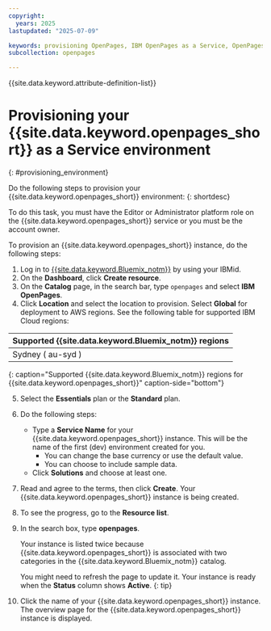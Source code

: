 ```yaml
---
copyright:
  years: 2025
lastupdated: "2025-07-09"

keywords: provisioning OpenPages, IBM OpenPages as a Service, OpenPages environment
subcollection: openpages

---
```

{{site.data.keyword.attribute-definition-list}}

# Provisioning your {{site.data.keyword.openpages_short}} as a Service environment
{: #provisioning_environment}

Do the following steps to provision your {{site.data.keyword.openpages_short}} environment:
{: shortdesc}

To do this task, you must have the Editor or Administrator platform role on the {{site.data.keyword.openpages_short}} service or you must be the account owner.

To provision an {{site.data.keyword.openpages_short}} instance, do the following steps:
1. Log in to [{{site.data.keyword.Bluemix_notm}}](https://cloud.ibm.com/) by using your IBMid.
2. On the **Dashboard**, click **Create resource**.
3. On the **Catalog** page, in the search bar, type `openpages` and select **IBM OpenPages**.
4. Click **Location** and select the location to provision. Select **Global** for deployment to AWS regions. See the following table for supported IBM Cloud regions:

| Supported {{site.data.keyword.Bluemix_notm}} regions  |
|---|
|  Sydney ( au-syd )  |
{: caption="Supported {{site.data.keyword.Bluemix_notm}} regions for {{site.data.keyword.openpages_short}}" caption-side="bottom"}

5. Select the **Essentials** plan or the **Standard** plan.
6. Do the following steps:
    - Type a **Service Name** for your {{site.data.keyword.openpages_short}} instance. This will be the name of the first (dev) environment created for you.
      - You can change the base currency or use the default value.
      - You can choose to include sample data.
    - Click **Solutions** and choose at least one.
7. Read and agree to the terms, then click **Create**. Your {{site.data.keyword.openpages_short}} instance is being created.
8. To see the progress, go to the **Resource list**.
9. In the search box, type **openpages**.

   Your instance is listed twice because {{site.data.keyword.openpages_short}} is associated with two categories in the {{site.data.keyword.Bluemix_notm}} catalog.

   You might need to refresh the page to update it. Your instance is ready when the **Status** column shows **Active**. {: tip}
10. Click the name of your {{site.data.keyword.openpages_short}} instance. The overview page for the {{site.data.keyword.openpages_short}} instance is displayed.
